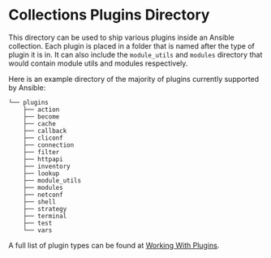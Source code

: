 # Collections Plugins Directory

This directory can be used to ship various plugins inside an Ansible collection. Each plugin is placed in a folder that
is named after the type of plugin it is in. It can also include the `module_utils` and `modules` directory that
would contain module utils and modules respectively.

Here is an example directory of the majority of plugins currently supported by Ansible:

```
└── plugins
    ├── action
    ├── become
    ├── cache
    ├── callback
    ├── cliconf
    ├── connection
    ├── filter
    ├── httpapi
    ├── inventory
    ├── lookup
    ├── module_utils
    ├── modules
    ├── netconf
    ├── shell
    ├── strategy
    ├── terminal
    ├── test
    └── vars
```

A full list of plugin types can be found at [Working With Plugins](https://docs.ansible.com/ansible-core/2.19/plugins/plugins.html).
